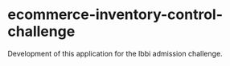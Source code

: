 # ecommerce-inventory-control-challenge
Development of this application for the Ibbi admission challenge.
